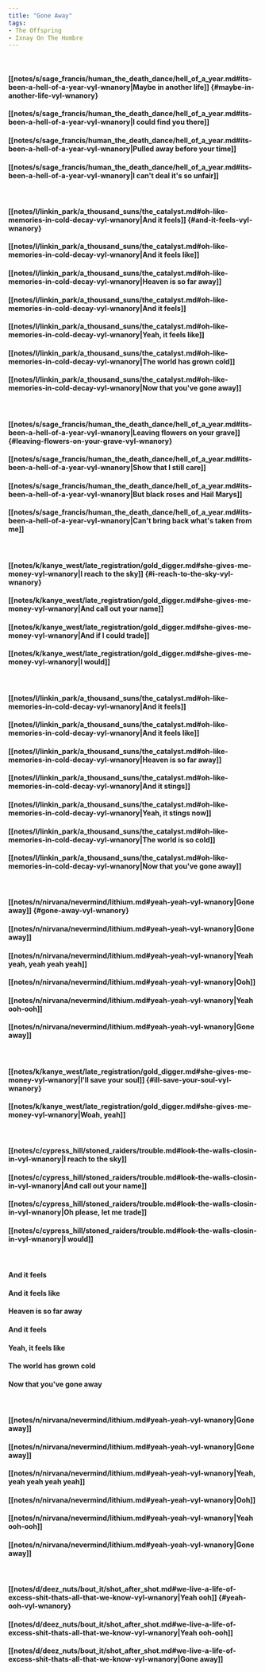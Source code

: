 ```yaml
---
title: "Gone Away"
tags:
- The Offspring
- Ixnay On The Hombre
---
```

&nbsp;
#### [[notes/s/sage_francis/human_the_death_dance/hell_of_a_year.md#its-been-a-hell-of-a-year-vyl-wnanory|Maybe in another life]] {#maybe-in-another-life-vyl-wnanory}
#### [[notes/s/sage_francis/human_the_death_dance/hell_of_a_year.md#its-been-a-hell-of-a-year-vyl-wnanory|I could find you there]]
#### [[notes/s/sage_francis/human_the_death_dance/hell_of_a_year.md#its-been-a-hell-of-a-year-vyl-wnanory|Pulled away before your time]]
#### [[notes/s/sage_francis/human_the_death_dance/hell_of_a_year.md#its-been-a-hell-of-a-year-vyl-wnanory|I can't deal it's so unfair]]
&nbsp;
#### [[notes/l/linkin_park/a_thousand_suns/the_catalyst.md#oh-like-memories-in-cold-decay-vyl-wnanory|And it feels]] {#and-it-feels-vyl-wnanory}
#### [[notes/l/linkin_park/a_thousand_suns/the_catalyst.md#oh-like-memories-in-cold-decay-vyl-wnanory|And it feels like]]
#### [[notes/l/linkin_park/a_thousand_suns/the_catalyst.md#oh-like-memories-in-cold-decay-vyl-wnanory|Heaven is so far away]]
#### [[notes/l/linkin_park/a_thousand_suns/the_catalyst.md#oh-like-memories-in-cold-decay-vyl-wnanory|And it feels]]
#### [[notes/l/linkin_park/a_thousand_suns/the_catalyst.md#oh-like-memories-in-cold-decay-vyl-wnanory|Yeah, it feels like]]
#### [[notes/l/linkin_park/a_thousand_suns/the_catalyst.md#oh-like-memories-in-cold-decay-vyl-wnanory|The world has grown cold]]
#### [[notes/l/linkin_park/a_thousand_suns/the_catalyst.md#oh-like-memories-in-cold-decay-vyl-wnanory|Now that you've gone away]]
&nbsp;
#### [[notes/s/sage_francis/human_the_death_dance/hell_of_a_year.md#its-been-a-hell-of-a-year-vyl-wnanory|Leaving flowers on your grave]] {#leaving-flowers-on-your-grave-vyl-wnanory}
#### [[notes/s/sage_francis/human_the_death_dance/hell_of_a_year.md#its-been-a-hell-of-a-year-vyl-wnanory|Show that I still care]]
#### [[notes/s/sage_francis/human_the_death_dance/hell_of_a_year.md#its-been-a-hell-of-a-year-vyl-wnanory|But black roses and Hail Marys]]
#### [[notes/s/sage_francis/human_the_death_dance/hell_of_a_year.md#its-been-a-hell-of-a-year-vyl-wnanory|Can't bring back what's taken from me]]
&nbsp;
#### [[notes/k/kanye_west/late_registration/gold_digger.md#she-gives-me-money-vyl-wnanory|I reach to the sky]] {#i-reach-to-the-sky-vyl-wnanory}
#### [[notes/k/kanye_west/late_registration/gold_digger.md#she-gives-me-money-vyl-wnanory|And call out your name]]
#### [[notes/k/kanye_west/late_registration/gold_digger.md#she-gives-me-money-vyl-wnanory|And if I could trade]]
#### [[notes/k/kanye_west/late_registration/gold_digger.md#she-gives-me-money-vyl-wnanory|I would]]
&nbsp;
#### [[notes/l/linkin_park/a_thousand_suns/the_catalyst.md#oh-like-memories-in-cold-decay-vyl-wnanory|And it feels]]
#### [[notes/l/linkin_park/a_thousand_suns/the_catalyst.md#oh-like-memories-in-cold-decay-vyl-wnanory|And it feels like]]
#### [[notes/l/linkin_park/a_thousand_suns/the_catalyst.md#oh-like-memories-in-cold-decay-vyl-wnanory|Heaven is so far away]]
#### [[notes/l/linkin_park/a_thousand_suns/the_catalyst.md#oh-like-memories-in-cold-decay-vyl-wnanory|And it stings]]
#### [[notes/l/linkin_park/a_thousand_suns/the_catalyst.md#oh-like-memories-in-cold-decay-vyl-wnanory|Yeah, it stings now]]
#### [[notes/l/linkin_park/a_thousand_suns/the_catalyst.md#oh-like-memories-in-cold-decay-vyl-wnanory|The world is so cold]]
#### [[notes/l/linkin_park/a_thousand_suns/the_catalyst.md#oh-like-memories-in-cold-decay-vyl-wnanory|Now that you've gone away]]
&nbsp;
#### [[notes/n/nirvana/nevermind/lithium.md#yeah-yeah-vyl-wnanory|Gone away]] {#gone-away-vyl-wnanory}
#### [[notes/n/nirvana/nevermind/lithium.md#yeah-yeah-vyl-wnanory|Gone away]]
#### [[notes/n/nirvana/nevermind/lithium.md#yeah-yeah-vyl-wnanory|Yeah yeah, yeah yeah yeah]]
#### [[notes/n/nirvana/nevermind/lithium.md#yeah-yeah-vyl-wnanory|Ooh]]
#### [[notes/n/nirvana/nevermind/lithium.md#yeah-yeah-vyl-wnanory|Yeah ooh-ooh]]
#### [[notes/n/nirvana/nevermind/lithium.md#yeah-yeah-vyl-wnanory|Gone away]]
&nbsp;
#### [[notes/k/kanye_west/late_registration/gold_digger.md#she-gives-me-money-vyl-wnanory|I'll save your soul]] {#ill-save-your-soul-vyl-wnanory}
#### [[notes/k/kanye_west/late_registration/gold_digger.md#she-gives-me-money-vyl-wnanory|Woah, yeah]]
&nbsp;
#### [[notes/c/cypress_hill/stoned_raiders/trouble.md#look-the-walls-closin-in-vyl-wnanory|I reach to the sky]]
#### [[notes/c/cypress_hill/stoned_raiders/trouble.md#look-the-walls-closin-in-vyl-wnanory|And call out your name]]
#### [[notes/c/cypress_hill/stoned_raiders/trouble.md#look-the-walls-closin-in-vyl-wnanory|Oh please, let me trade]]
#### [[notes/c/cypress_hill/stoned_raiders/trouble.md#look-the-walls-closin-in-vyl-wnanory|I would]]
&nbsp;
#### And it feels
#### And it feels like
#### Heaven is so far away
#### And it feels
#### Yeah, it feels like
#### The world has grown cold
#### Now that you've gone away
&nbsp;
#### [[notes/n/nirvana/nevermind/lithium.md#yeah-yeah-vyl-wnanory|Gone away]]
#### [[notes/n/nirvana/nevermind/lithium.md#yeah-yeah-vyl-wnanory|Gone away]]
#### [[notes/n/nirvana/nevermind/lithium.md#yeah-yeah-vyl-wnanory|Yeah, yeah yeah yeah yeah]]
#### [[notes/n/nirvana/nevermind/lithium.md#yeah-yeah-vyl-wnanory|Ooh]]
#### [[notes/n/nirvana/nevermind/lithium.md#yeah-yeah-vyl-wnanory|Yeah ooh-ooh]]
#### [[notes/n/nirvana/nevermind/lithium.md#yeah-yeah-vyl-wnanory|Gone away]]
&nbsp;
#### [[notes/d/deez_nuts/bout_it/shot_after_shot.md#we-live-a-life-of-excess-shit-thats-all-that-we-know-vyl-wnanory|Yeah ooh]] {#yeah-ooh-vyl-wnanory}
#### [[notes/d/deez_nuts/bout_it/shot_after_shot.md#we-live-a-life-of-excess-shit-thats-all-that-we-know-vyl-wnanory|Yeah ooh-ooh]]
#### [[notes/d/deez_nuts/bout_it/shot_after_shot.md#we-live-a-life-of-excess-shit-thats-all-that-we-know-vyl-wnanory|Gone away]]
